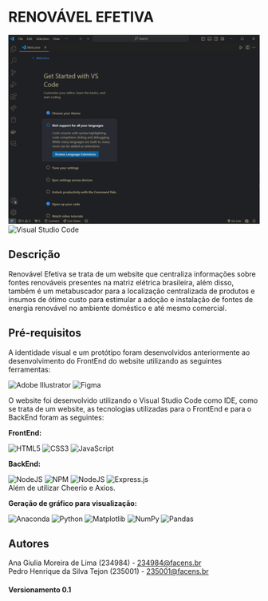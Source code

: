 # RENOVÁVEL EFETIVA
![IDE](https://github.com/PedroTejon/AS042TSN2-UPX-III/blob/main/thumbnail/IDE_Screenshot.png)
![Visual Studio Code](https://img.shields.io/badge/Visual%20Studio%20Code-0078d7.svg?style=for-the-badge&logo=visual-studio-code&logoColor=white)

## Descrição
Renovável Efetiva se trata de um website que centraliza informações sobre fontes renováveis presentes na matriz elétrica brasileira, além disso, também é um metabuscador para a localização centralizada de produtos e insumos de ótimo custo para estimular a adoção e instalação de fontes de energia renovável no ambiente doméstico e até mesmo comercial.

## Pré-requisitos
A identidade visual e um protótipo foram desenvolvidos anteriormente ao desenvolvimento do FrontEnd do website utilizando as seguintes ferramentas:
<br>

![Adobe Illustrator](https://img.shields.io/badge/adobe%20illustrator-%23FF9A00.svg?style=for-the-badge&logo=adobe%20illustrator&logoColor=white)
![Figma](https://img.shields.io/badge/figma-%23F24E1E.svg?style=for-the-badge&logo=figma&logoColor=white)


O website foi desenvolvido utilizando o Visual Studio Code como IDE, como se trata de um website, as tecnologias utilizadas para o FrontEnd e para o BackEnd foram as seguintes:

**FrontEnd:**
<br>

![HTML5](https://img.shields.io/badge/html5-%23E34F26.svg?style=for-the-badge&logo=html5&logoColor=white)
![CSS3](https://img.shields.io/badge/css3-%231572B6.svg?style=for-the-badge&logo=css3&logoColor=white)
![JavaScript](https://img.shields.io/badge/javascript-%23323330.svg?style=for-the-badge&logo=javascript&logoColor=%23F7DF1E)

**BackEnd:**
<br>

![NodeJS](https://img.shields.io/badge/node.js-6DA55F?style=for-the-badge&logo=node.js&logoColor=white)
![NPM](https://img.shields.io/badge/NPM-%23CB3837.svg?style=for-the-badge&logo=npm&logoColor=white)
![NodeJS](https://img.shields.io/badge/node.js-6DA55F?style=for-the-badge&logo=node.js&logoColor=white)
![Express.js](https://img.shields.io/badge/express.js-%23404d59.svg?style=for-the-badge&logo=express&logoColor=%2361DAFB)
<br>
Além de utilizar Cheerio e Axios.

**Geração de gráfico para visualização:**
<br>

![Anaconda](https://img.shields.io/badge/Anaconda-%2344A833.svg?style=for-the-badge&logo=anaconda&logoColor=white)
![Python](https://img.shields.io/badge/python-3670A0?style=for-the-badge&logo=python&logoColor=ffdd54)
![Matplotlib](https://img.shields.io/badge/Matplotlib-%23ffffff.svg?style=for-the-badge&logo=Matplotlib&logoColor=black)
![NumPy](https://img.shields.io/badge/numpy-%23013243.svg?style=for-the-badge&logo=numpy&logoColor=white)
![Pandas](https://img.shields.io/badge/pandas-%23150458.svg?style=for-the-badge&logo=pandas&logoColor=white)

## Autores
Ana Giulia Moreira de Lima (234984) - 234984@facens.br
<br>
Pedro Henrique da Silva Tejon (235001) - 235001@facens.br

#### Versionamento 0.1

